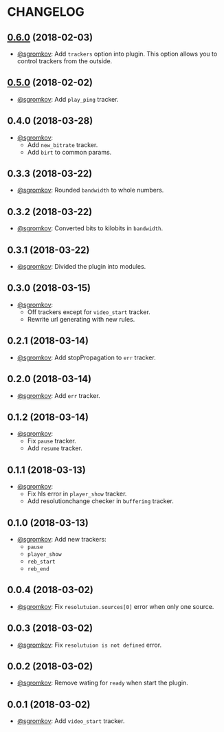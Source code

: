 # CHANGELOG

<a name="0.6.0"></a>
## [0.6.0](https://github.com/sgromkov/videojs-smart-tracking/compare/v0.5.0...v0.6.0) (2018-02-03)
* [@sgromkov](https://github.com/sgromkov/): Add `trackers` option into plugin. This option allows you to control trackers from the outside.

<a name="0.5.0"></a>
## [0.5.0](https://github.com/sgromkov/videojs-smart-tracking/compare/v0.4.0...v0.5.0) (2018-02-02)
* [@sgromkov](https://github.com/sgromkov/): Add `play_ping` tracker.

<a name="0.4.0"></a>
## 0.4.0 (2018-03-28)
* [@sgromkov](https://github.com/sgromkov/):
    * Add `new_bitrate` tracker.
    * Add `birt` to common params.

<a name="0.3.3"></a>
## 0.3.3 (2018-03-22)
* [@sgromkov](https://github.com/sgromkov/): Rounded `bandwidth` to whole numbers.

<a name="0.3.@"></a>
## 0.3.2 (2018-03-22)
* [@sgromkov](https://github.com/sgromkov/): Converted bits to kilobits in `bandwidth`.

<a name="0.3.1"></a>
## 0.3.1 (2018-03-22)
* [@sgromkov](https://github.com/sgromkov/): Divided the plugin into modules.

<a name="0.3.0"></a>
## 0.3.0 (2018-03-15)
* [@sgromkov](https://github.com/sgromkov/):
    * Off trackers except for `video_start` tracker.
    * Rewrite url generating with new rules.

<a name="0.2.1"></a>
## 0.2.1 (2018-03-14)
* [@sgromkov](https://github.com/sgromkov/): Add stopPropagation to `err` tracker.

<a name="0.2.0"></a>
## 0.2.0 (2018-03-14)
* [@sgromkov](https://github.com/sgromkov/): Add `err` tracker.

<a name="0.1.2"></a>
## 0.1.2 (2018-03-14)
* [@sgromkov](https://github.com/sgromkov/):
    * Fix `pause` tracker.
    * Add `resume` tracker.

<a name="0.1.1"></a>
## 0.1.1 (2018-03-13)
* [@sgromkov](https://github.com/sgromkov/):
    * Fix hls error in `player_show` tracker.
    * Add resolutionchange checker in `buffering` tracker.

<a name="0.1.0"></a>
## 0.1.0 (2018-03-13)
* [@sgromkov](https://github.com/sgromkov/): Add new trackers:
    * `pause`
    * `player_show`
    * `reb_start`
    * `reb_end`

<a name="0.0.4"></a>
## 0.0.4 (2018-03-02)
* [@sgromkov](https://github.com/sgromkov/): Fix `resolutuion.sources[0]` error when only one source.

<a name="0.0.3"></a>
## 0.0.3 (2018-03-02)
* [@sgromkov](https://github.com/sgromkov/): Fix `resolutuion is not defined` error.

<a name="0.0.2"></a>
## 0.0.2 (2018-03-02)
* [@sgromkov](https://github.com/sgromkov/): Remove wating for `ready` when start the plugin.

<a name="0.0.1"></a>
## 0.0.1 (2018-03-02)
* [@sgromkov](https://github.com/sgromkov/): Add `video_start` tracker.

